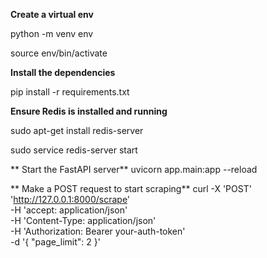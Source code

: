**Create a virtual env**

python -m venv env

source env/bin/activate


**Install the dependencies**

pip install -r requirements.txt

**Ensure Redis is installed and running**

sudo apt-get install redis-server

sudo service redis-server start

**
Start the FastAPI server**
uvicorn app.main:app --reload

**
Make a POST request to start scraping**
curl -X 'POST' \
  'http://127.0.0.1:8000/scrape' \
  -H 'accept: application/json' \
  -H 'Content-Type: application/json' \
  -H 'Authorization: Bearer your-auth-token' \
  -d '{
  "page_limit": 2
}'
